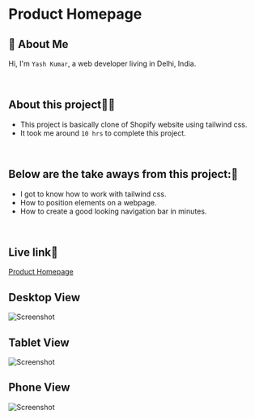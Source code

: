 # Product Homepage

## 🚀 About Me
Hi, I'm `Yash Kumar`, a web developer living in Delhi, India.

<br />

## About this project🧑‍💻
 - This project is basically clone of Shopify website using tailwind css.
 - It took me around `10 hrs` to complete this project.
 <br />

## Below are the take aways from this project:📖
 - I got to know how to work with tailwind css.
 - How to position elements on a webpage.
 - How to create a good looking navigation bar in minutes.
<br />

## Live link🔗
 [Product Homepage](https://hilarious-concha-62cb55.netlify.app/)
<br /> 

## Desktop View
![Screenshot](./Screenshorts/Desktop.jpg)
<br />

## Tablet View
![Screenshot](./Screenshorts/Tab.jpg)
<br />

## Phone View
![Screenshot](./Screenshorts/Phone.jpg)
<br />